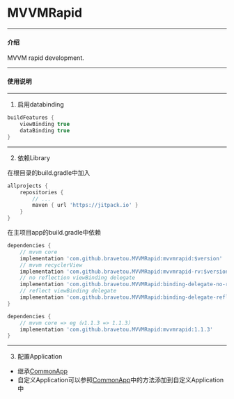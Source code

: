 # MVVMRapid

---
#### 介绍
MVVM rapid development.

---
#### 使用说明

---
1. 启用databinding
```groovy
buildFeatures {
    viewBinding true
    dataBinding true
}
```

---
2. 依赖Library

在根目录的build.gradle中加入
```groovy
allprojects {
    repositories {
        // ...
        maven { url 'https://jitpack.io' }
    }
}
```

在主项目app的build.gradle中依赖
```groovy
dependencies {
    // mvvm core
    implementation 'com.github.bravetou.MVVMRapid:mvvmrapid:$version'
    // mvvm recyclerView
    implementation 'com.github.bravetou.MVVMRapid:mvvmrapid-rv:$version'
    // no reflection viewBinding delegate
    implementation 'com.github.bravetou.MVVMRapid:binding-delegate-no-reflection:$version'
    // reflect viewBinding delegate
    implementation 'com.github.bravetou.MVVMRapid:binding-delegate-reflect:$version'
}
```
```groovy
dependencies {
    // mvvm core => eg（v1.1.3 => 1.1.3）
    implementation 'com.github.bravetou.MVVMRapid:mvvmrapid:1.1.3'
}
```

---
3. 配置Application 
- 继承[CommonApp](mvvmrapid/src/main/java/com/brave/mvvmrapid/core/CommonApp.kt)
- 自定义Application可以参照[CommonApp](mvvmrapid/src/main/java/com/brave/mvvmrapid/core/CommonApp.kt)中的方法添加到自定义Application中
